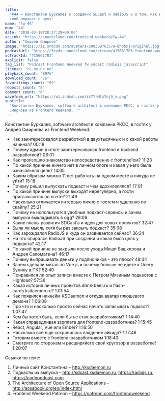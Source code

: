 ```yaml
---
title:
  "#44 – Константин Буркалев о создании SDCast и RadioJS и о том, как начать
  свой подкаст с нуля"
name: "fw-44"
num: "44"
date: "2018-03-18T20:27:29+00:00"
scLink: "https://soundcloud.com/frontend-weekend/fw-44"
author: "Андрей Смирнов"
image: "https://i1.sndcdn.com/avatars-000358703579-bnobxj-original.jpg"
podcastUrl: "https://feeds.soundcloud.com/stream/415661703-frontend-weekend-fw-44.m4a"
scTrackId: "415661703"
explicit: false
tag_list: "Podcast Frontend Weekend fw sdcast radiojs javascript"
license: "cc-by-nc-nd"
playback_count: "8976"
download_count: "75"
favoritings_count: "69"
reposts_count: "8"
comment_count: "6"
waveform_url: "https://w1.sndcdn.com/iS7YrMlzTnj9_m.png"
subtitle:
  "Константин Буркалев, software architect в компании РКСС, в гостях у Андрея
  Смирнова из Frontend Weekend.  "
---
```


Константин Буркалев, software architect в компании РКСС, в гостях у Андрея
Смирнова из Frontend Weekend.

- Как заинтересовался разработкой в двухтысячных и с какой работы начинал?
  <timecode sec="18">00:18</timecode>
- Почему админ в итоге заинтересовался frontend и backend разработкой?
  <timecode sec="361">06:01</timecode>
- Как произошло знакомство непосредственно с frontend’ом?
  <timecode sec="683">11:23</timecode>
- По какой причине ничего нет в личном блоге и какая у него была изначальная
  цель? <timecode sec="845">14:05</timecode>
- Каким образом можно 11 лет работать на одном месте и никуда не уйти?
  <timecode sec="918">15:18</timecode>
- Почему решил выпускать подкаст и чем вдохновлялся?
  <timecode sec="1021">17:01</timecode>
- По какой причине выпуски выходят нерегулярно, а гости приглашаются по почте?
  <timecode sec="1309">21:49</timecode>
- Насколько отличается интервью лично с гостем и удаленно по скайпу?
  <timecode sec="1521">25:21</timecode>
- Почему не используются удобные подкаст-сервисы и зачем выпуски выкладывать в
  ogg? <timecode sec="1686">28:06</timecode>
- Какие планы развития SDCast’а и идеи для новых проектов?
  <timecode sec="1967">32:47</timecode>
- Была ли мысль хотя бы раз закрыть подкаст?
  <timecode sec="2108">35:08</timecode>
- Как зарождался RadioJS и куда он развивается сейчас?
  <timecode sec="2184">36:24</timecode>
- На что опирался RadioJS при создании и какая была цель у подкаста?
  <timecode sec="2537">42:17</timecode>
- По какой причине не закрыли после ухода Миши Башкирова и Андрея Саломатина?
  <timecode sec="2777">46:17</timecode>
- Почему выпрашивать деньги у подписчиков - это плохо?
  <timecode sec="2884">48:04</timecode>
- Зачем сделали митап по Vue.js и почему больше не идете к Олегу Бунину в ПК?
  <timecode sec="3160">52:40</timecode>
- Понравился ли опыт записи вместе с Петром Мязиным подкастов с Highload?
  <timecode sec="3456">57:36</timecode>
- Какая история личных проектов drink-beer.ru и flash-cards.ksdaemon.ru?
  <timecode sec="3714">1:01:54</timecode>
- Как появился никнейм KSDaemon и откуда аватар плюшевого демона?
  <timecode sec="3968">1:06:08</timecode>
- Про что и насколько просто сейчас начать записывать подкаст?
  <timecode sec="4067">1:07:47</timecode>
- Кем бы хотел быть, если бы не стал разработчиком?
  <timecode sec="4480">1:14:40</timecode>
- Какая справедливая зарплата для frontend-разработчика?
  <timecode sec="4545">1:15:45</timecode>
- React, Angular, Vue или Ember? <timecode sec="4610">1:16:50</timecode>
- Насколько всё еще сохранилось владение айкидо?
  <timecode sec="4666">1:17:46</timecode>
- Готовим вместе с frontend-разработчиком
  <timecode sec="4720">1:18:40</timecode>
- Смотрите по сторонам и расширяйете свой кругозор в разработке!
  <timecode sec="4807">1:20:07</timecode>

Ссылки по теме:

1. Личный сайт Константина – <http://ksdaemon.ru>
2. Подкасты из выпуска – <http://sdcast.ksdaemon.ru>, <https://radiojs.ru>,
   <https://codepodcast.com>
3. The Architecture of Open Source Applications –
   <http://aosabook.org/en/index.html>
4. Frontend Weekend Patreon – <https://patreon.com/frontendweekend>
